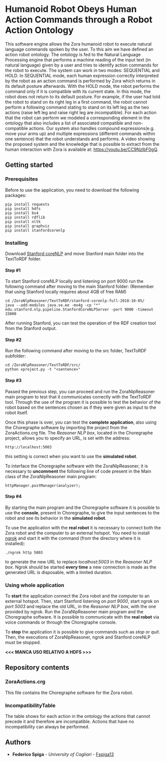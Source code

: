 # Humanoid Robot Obeys Human Action Commands through a Robot Action Ontology
This software engine allows the Zora humanoid robot to execute natural language commands spoken by the user. To this aim we have defined an action robot ontology. The ontology is fed to the Natural Language Processing engine that performs a machine reading of the input text (in natural language) given by a user and tries to identify action commands for the robot to execute. The system can work in two modes: SEQUENTIAL and HOLD. In SEQUENTIAL mode, each human expression correctly interpreted by the robot as an action command is performed by Zora which returns in its default posture afterwards. With the HOLD mode, the robot performs the command only if it is compatible with its current state. In this mode, the robot does not return to its default posture. For example, if the user had told the robot to stand on its right leg in a first command, the robot cannot perform a following command stating to stand on its left leg as the two actions (raise left leg and raise right leg are incompatible). For each action that the robot can perform we modeled a corresponding element in  the  ontology  that  also includes a list of associated compatible and non-compatible actions. Our system also handles compound expressions(e.g. move your arms up) and multiple expressions (different commands within one sentence) that the robot understands and performs. A video showing the proposed system and the knowledge that is possible to extract from the human interaction with Zora is available at: https://youtu.be/CC9NzlbF0gQ.

## Getting started
### Prerequisites
Before to use the application, you need to download the following packages:
```
pip install requests
pip install hdfs
pip install bs4
pip install rdflib
pip install nltk
pip install graphviz
pip install stanfordcorenlp
```
### Installing
Download [Stanford coreNLP](https://stanfordnlp.github.io/CoreNLP/) and move Stanford main folder into the TextToRDF folder.

#### Step #1
To start Stanford coreNLP locally and listening on port 9000 run the following command after moving to the main Stanford folder:
(Remember that using Stanford locally requires about 4GB of free RAM)
```
cd /ZoraNlpReasoner/TextToRDF/stanford-corenlp-full-2018-10-05/
java --add-modules java.se.ee -mx4g -cp "*" edu.stanford.nlp.pipeline.StanfordCoreNLPServer -port 9000 -timeout 15000
```
After running Stanford, you can test the operation of the RDF creation tool from the Stanford output. 

#### Step #2
Run the following command after moving to the src folder, TextToRDF subfolder:
```
cd /ZoraNlpReasoner/TextToRDF/src/
python xproject.py -t "<sentence>"
```
#### Step #3
Passed the previous step, you can proceed and run the ZoraNlpReasoner main program to test that it communicates correctly with the TextToRDF tool. Through the use of the program it is possible to test the behavior of the robot based on the sentences chosen as if they were given as input to the robot itself.

Once this phase is over, you can test the **complete application**, also using the Choregraphe software by importing the project from the ZoraActions.crg file. 
The *Reasoner NLP box*, located in the Choregraphe project, allows you to specify an URL, is set with the address: 
```
http://localhost:5003
```
this setting is correct when you want to use the **simulated robot**. 

To interface the Choregraphe software with the ZoraNlpReasoner, it is necessary to **uncomment** the following line of code present in the Main class of the ZoraNlpReasoner main program:
```
httpManager.postManager(analyzer);
```
#### Step #4
By starting the main program and the Choregraphe software it is possible to use the **console**, present in Choregraphe, to give the input sentences to the robot and see its behavior in the **simulated robot**.

To use the application with the **real robot** it is necessary to connect both the Zora robot and the computer to an external hotspot. You need to install [ngrok](https://ngrok.com/download) and start it with the command (from the directory where it is installed):
```
./ngrok http 5003
```
to generate the new URL to replace *localhost:5003* in the *Reasoner NLP box*. Ngrok should be started **every time** a new connection is made as the generated URL is disposable, with a limited duration.

### Using whole application
To **start** the application connect the Zora robot and the computer to an external hotspot. Then, start Stanford listening on *port 9000*, start ngrok on *port 5003* and replace the old URL, in the *Reasoner NLP box*, with the one provided by ngrok. Run the ZoraNlpReasoner main program and the Choregraphe software. It is possible to communicate with the **real robot** via voice commands or through the Choregraphe console.

To **stop** the application it is possible to give commands such as *stop* or *quit*. Then, the executions of ZoraNlpReasoner, ngrok and Stanford coreNLP must be stopped.

**<<< MANCA USO RELATIVO A HDFS >>>**

## Repository contents
### ZoraActions.crg
This file contains the Choregraphe software for the Zora robot.

### IncompatibilityTable
The table shows for each action in the ontology the actions that cannot precede it and therefore are incompatible. Actions that have no incompatibility can always be performed.

## Authors
* **Federico Spiga** - *University of Cagliari* - [Fspiga13](https://github.com/Fspiga13)
